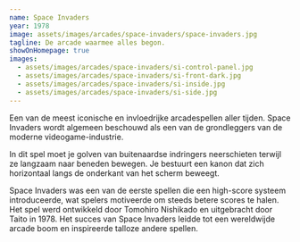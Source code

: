 ```yaml
---
name: Space Invaders
year: 1978
image: assets/images/arcades/space-invaders/space-invaders.jpg
tagline: De arcade waarmee alles begon.
showOnHomepage: true
images:
  - assets/images/arcades/space-invaders/si-control-panel.jpg
  - assets/images/arcades/space-invaders/si-front-dark.jpg
  - assets/images/arcades/space-invaders/si-inside.jpg
  - assets/images/arcades/space-invaders/si-side.jpg
---
```


Een van de meest iconische en invloedrijke arcadespellen aller tijden. Space Invaders wordt algemeen beschouwd als een
van de grondleggers van de moderne videogame-industrie.

In dit spel moet je golven van buitenaardse indringers
neerschieten terwijl ze langzaam naar beneden bewegen. Je bestuurt een kanon dat zich horizontaal langs de onderkant van
het scherm beweegt.

Space Invaders was een van de eerste spellen die een high-score systeem introduceerde, wat spelers
motiveerde om steeds betere scores te halen. Het spel werd ontwikkeld door Tomohiro Nishikado en uitgebracht door Taito
in 1978. Het succes van Space Invaders leidde tot een wereldwijde arcade boom en inspireerde talloze andere spellen.